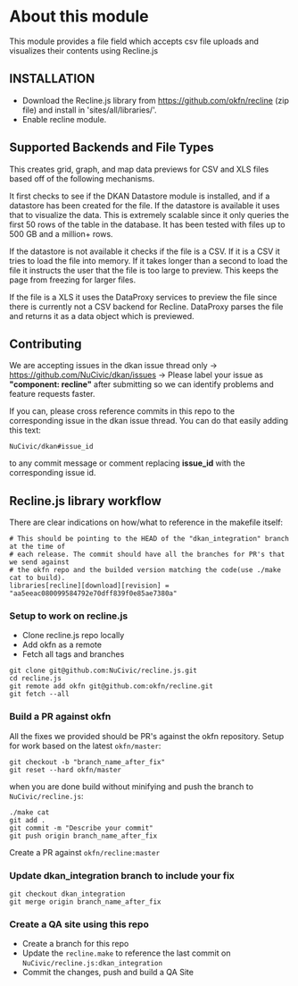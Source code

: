 # About this module

This module provides a file field which accepts csv file uploads and visualizes their
contents using Recline.js

## INSTALLATION


+ Download the Recline.js library from https://github.com/okfn/recline 
(zip file) and install in 'sites/all/libraries/'.
+ Enable recline module.

## Supported Backends and File Types

This creates grid, graph, and map data previews for CSV and XLS files based off of the following mechanisms.

It first checks to see if the DKAN Datastore module is installed, and if a datastore has been created for the file. If the datastore is available it uses that to visualize the data. This is extremely scalable since it only queries the first 50 rows of the table in the database. It has been tested with files up to 500 GB and a million+ rows.

If the datastore is not available it checks if the file is a CSV. If it is a CSV it tries to load the file into memory. If it takes longer than a second to load the file it instructs the user that the file is too large to preview. This keeps the page from freezing for larger files.

If the file is a XLS it uses the DataProxy services to preview the file since there is currently not a CSV backend for Recline. DataProxy parses the file and returns it as a data object which is previewed.

## Contributing

We are accepting issues in the dkan issue thread only -> https://github.com/NuCivic/dkan/issues -> Please label your issue as **"component: recline"** after submitting so we can identify problems and feature requests faster.

If you can, please cross reference commits in this repo to the corresponding issue in the dkan issue thread. You can do that easily adding this text:

```
NuCivic/dkan#issue_id
``` 

to any commit message or comment replacing **issue_id** with the corresponding issue id.

## Recline.js library workflow

There are clear indications on how/what to reference in the makefile itself:

```
# This should be pointing to the HEAD of the "dkan_integration" branch at the time of
# each release. The commit should have all the branches for PR's that we send against
# the okfn repo and the builded version matching the code(use ./make cat to build).
libraries[recline][download][revision] = "aa5eeac080099584792e70dff839f0e85ae7380a"
```

### Setup to work on recline.js

+ Clone recline.js repo locally
+ Add okfn as a remote
+ Fetch all tags and branches

```
git clone git@github.com:NuCivic/recline.js.git
cd recline.js
git remote add okfn git@github.com:okfn/recline.git 
git fetch --all
```

### Build a PR against okfn

All the fixes we provided should be PR's against the okfn repository. Setup for work based on the latest `okfn/master`:

```
git checkout -b "branch_name_after_fix"
git reset --hard okfn/master
```

when you are done build without minifying and push the branch to `NuCivic/recline.js`:

```
./make cat
git add .
git commit -m "Describe your commit"
git push origin branch_name_after_fix
```

Create a PR against `okfn/recline:master`

### Update dkan_integration branch to include your fix

```
git checkout dkan_integration
git merge origin branch_name_after_fix
```

### Create a QA site using this repo

+ Create a branch for this repo
+ Update the `recline.make` to reference the last commit on `NuCivic/recline.js:dkan_integration`
+ Commit the changes, push and build a QA Site
